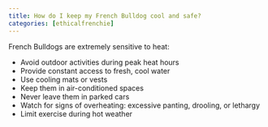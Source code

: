 ```yaml
---
title: How do I keep my French Bulldog cool and safe?
categories: [ethicalfrenchie]
---
```


French Bulldogs are extremely sensitive to heat:
- Avoid outdoor activities during peak heat hours
- Provide constant access to fresh, cool water
- Use cooling mats or vests
- Keep them in air-conditioned spaces
- Never leave them in parked cars
- Watch for signs of overheating: excessive panting, drooling, or lethargy
- Limit exercise during hot weather
